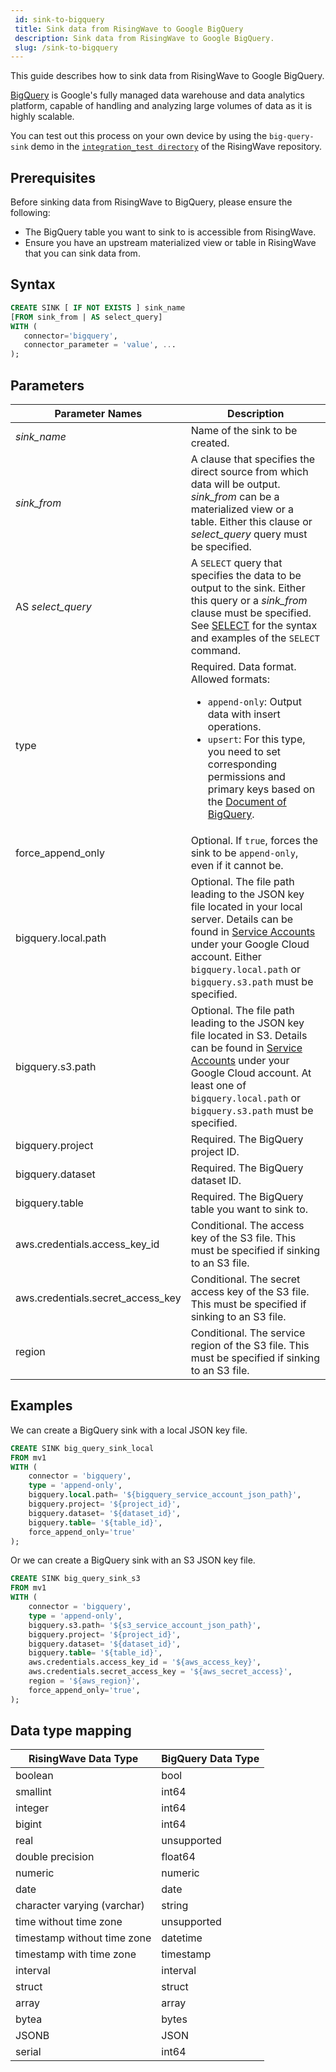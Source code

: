 ```yaml
---
 id: sink-to-bigquery
 title: Sink data from RisingWave to Google BigQuery
 description: Sink data from RisingWave to Google BigQuery.
 slug: /sink-to-bigquery
---
```


This guide describes how to sink data from RisingWave to Google BigQuery.

[BigQuery](https://cloud.google.com/bigquery?hl=en) is Google's fully managed data warehouse and data analytics platform, capable of handling and analyzing large volumes of data as it is highly scalable.

You can test out this process on your own device by using the `big-query-sink` demo in the [`integration_test directory`](https://github.com/risingwavelabs/risingwave/tree/main/integration_tests) of the RisingWave repository.

## Prerequisites

Before sinking data from RisingWave to BigQuery, please ensure the following:

- The BigQuery table you want to sink to is accessible from RisingWave.
- Ensure you have an upstream materialized view or table in RisingWave that you can sink data from.

## Syntax

```sql
CREATE SINK [ IF NOT EXISTS ] sink_name
[FROM sink_from | AS select_query]
WITH (
   connector='bigquery',
   connector_parameter = 'value', ...
);
```

## Parameters

| Parameter Names | Description |
| --------------- | ---------------------------------------------------------------------- |
|*sink_name*| Name of the sink to be created.|
|*sink_from*| A clause that specifies the direct source from which data will be output. *sink_from* can be a materialized view or a table. Either this clause or *select_query* query must be specified.|
|AS *select_query*| A `SELECT` query that specifies the data to be output to the sink. Either this query or a *sink_from* clause must be specified. See [SELECT](/sql/commands/sql-select.md) for the syntax and examples of the `SELECT` command.|
| type | Required. Data format. Allowed formats:<ul><li> `append-only`: Output data with insert operations.</li><li>`upsert`: For this type, you need to set corresponding permissions and primary keys based on the [Document of BigQuery](https://cloud.google.com/bigquery/docs/change-data-capture).</li></ul>|
| force_append_only | Optional. If `true`, forces the sink to be `append-only`, even if it cannot be. |
| bigquery.local.path | Optional. The file path leading to the JSON key file located in your local server. Details can be found in [Service Accounts](https://console.cloud.google.com/iam-admin/serviceaccounts) under your Google Cloud account. Either `bigquery.local.path` or `bigquery.s3.path` must be specified. |
| bigquery.s3.path | Optional. The file path leading to the JSON key file located in S3. Details can be found in [Service Accounts](https://console.cloud.google.com/iam-admin/serviceaccounts) under your Google Cloud account. At least one of `bigquery.local.path` or `bigquery.s3.path` must be specified.|
| bigquery.project | Required. The BigQuery project ID. |
| bigquery.dataset | Required. The BigQuery dataset ID. |
| bigquery.table | Required. The BigQuery table you want to sink to. |
| aws.credentials.access_key_id | Conditional. The access key of the S3 file. This must be specified if sinking to an S3 file. |
| aws.credentials.secret_access_key | Conditional. The secret access key of the S3 file. This must be specified if sinking to an S3 file.|
| region | Conditional. The service region of the S3 file. This must be specified if sinking to an S3 file. |

## Examples

We can create a BigQuery sink with a local JSON key file.

```sql
CREATE SINK big_query_sink_local
FROM mv1
WITH (
    connector = 'bigquery',
    type = 'append-only',
    bigquery.local.path= '${bigquery_service_account_json_path}',
    bigquery.project= '${project_id}',
    bigquery.dataset= '${dataset_id}',
    bigquery.table= '${table_id}',
    force_append_only='true'
);
```

Or we can create a BigQuery sink with an S3 JSON key file.

```sql
CREATE SINK big_query_sink_s3
FROM mv1
WITH (
    connector = 'bigquery',
    type = 'append-only',
    bigquery.s3.path= '${s3_service_account_json_path}',
    bigquery.project= '${project_id}',
    bigquery.dataset= '${dataset_id}',
    bigquery.table= '${table_id}',
    aws.credentials.access_key_id = '${aws_access_key}',
    aws.credentials.secret_access_key = '${aws_secret_access}',
    region = '${aws_region}',
    force_append_only='true',
);
```

## Data type mapping

|RisingWave Data Type | BigQuery Data Type|
|-----|-----|
|boolean | bool |
|smallint | int64 |
|integer |int64|
|bigint |int64|
|real |unsupported|
|double precision |float64|
|numeric |numeric|
|date |date|
|character varying (varchar) |string|
|time without time zone |unsupported|
|timestamp without time zone |datetime|
|timestamp with time zone |timestamp|
|interval |interval|
|struct | struct|
|array |array |
|bytea| bytes|
|JSONB |JSON|
|serial| int64|
